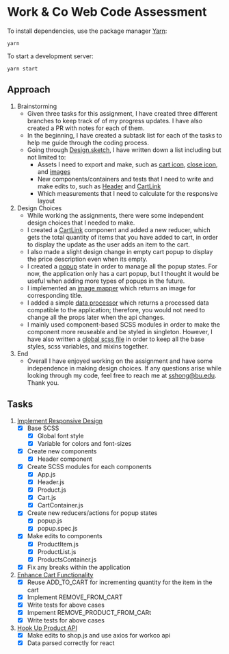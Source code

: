 # Work & Co Web Code Assessment

To install dependencies, use the package manager [Yarn](https://yarnpkg.com/en/):

```
yarn
```

To start a development server:

```
yarn start
```

## Approach
1. Brainstorming
    - Given three tasks for this assignment, I have created three different branches to keep track of of my progress updates. I have also created a PR with notes for each of them.
    - In the beginning, I have created a subtask list for each of the tasks to help me guide through the coding process.
    - Going through [Design.sketch](/assets/Design.sketch), I have written down a list including but not limited to:
        - Assets I need to export and make, such as [cart icon](/src/assets/icons/CartIcon.js), [close icon](/src/assets/icons/CloseIcon.js), and [images](/src/assets/images/)
        - New components/containers and tests that I need to write and make edits to, such as [Header](/src/containers/Header.js) and [CartLink](/src/components/CartLink.js)
        - Which measurements that I need to calculate for the responsive layout
2. Design Choices
    - While working the assignments, there were some independent design choices that I needed to make.
    - I created a [CartLink](/src/components/CartLink.js) component and added a new reducer, which gets the total quantity of items that you have added to cart, in order to display the update as the user adds an item to the cart.
    - I also made a slight design change in empty cart popup to display the price description even when its empty.
    - I created a [popup](/src/reducers/popup.js) state in order to manage all the popup states. For now, the application only has a cart popup, but I thought it would be useful when adding more types of popups in the future.
    - I implemented an [image mapper](/src/api/image.js) which returns an image for corresponding title.
    - I added a simple [data processor](/src/api/parser.js) which returns a processed data compatible to the application; therefore, you would not need to change all the props later when the api changes.
    - I mainly used component-based SCSS modules in order to make the component more reuseable and be styled in singleton. However, I have also written a [global scss file](/src/scss/) in order to keep all the base styles, scss variables, and mixins together.
3. End
    - Overall I have enjoyed working on the assignment and have some independence in making design choices. If any questions arise while looking through my code, feel free to reach me at sshong@bu.edu. Thank you.


## Tasks

1. [Implement Responsive Design](/tasks/01-responsive-design.md)
    - [x] Base SCSS
        - [x] Global font style
        - [x] Variable for colors and font-sizes
    - [x] Create new components
        - [x] Header component
    - [x] Create SCSS modules for each components
        - [x] App.js 
        - [x] Header.js
        - [x] Product.js
        - [x] Cart.js
        - [x] CartContainer.js
    - [x] Create new reducers/actions for popup states
        - [x] popup.js
        - [x] popup.spec.js
    - [x] Make edits to components
        - [x] ProductItem.js
        - [x] ProductList.js
        - [x] ProductsContainer.js
    - [x] Fix any breaks within the application
2. [Enhance Cart Functionality](/tasks/02-cart-enhancements.md)
    - [x] Reuse ADD_TO_CART for incrementing quantity for the item in the cart
    - [x] Implement REMOVE_FROM_CART 
    - [x] Write tests for above cases
    - [x] Impement REMOVE_PRODUCT_FROM_CARt
    - [x] Write tests for above cases 
3. [Hook Up Product API](/tasks/03-product-api.md)
    - [x] Make edits to shop.js and use axios for workco api
    - [x] Data parsed correctly for react
